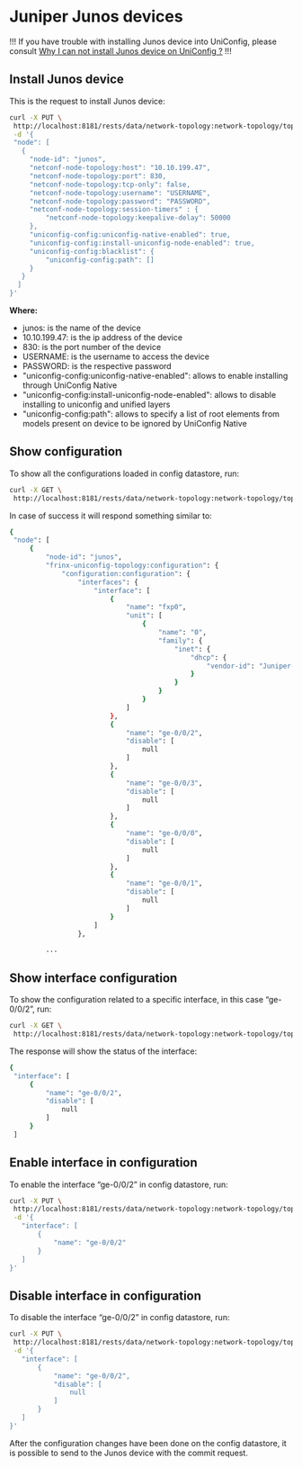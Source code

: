 # Juniper Junos devices

!!!
If you have trouble with installing Junos device into UniConfig, please
consult [Why I can not install Junos device on UniConfig
?](https://docs.frinx.io/frinx-uniconfig/q_a/#why-i-can-not-install-junos-device-on-uniconfig-)
!!!

## Install Junos device

This is the request to install Junos device:

```bash
curl -X PUT \
 http://localhost:8181/rests/data/network-topology:network-topology/topology=topology-netconf/node=junos \
 -d '{
 "node": [
   {
     "node-id": "junos",
     "netconf-node-topology:host": "10.10.199.47",
     "netconf-node-topology:port": 830,
     "netconf-node-topology:tcp-only": false,
     "netconf-node-topology:username": "USERNAME",
     "netconf-node-topology:password": "PASSWORD",
     "netconf-node-topology:session-timers" : {
         "netconf-node-topology:keepalive-delay": 50000
     },
     "uniconfig-config:uniconfig-native-enabled": true,
     "uniconfig-config:install-uniconfig-node-enabled": true,
     "uniconfig-config:blacklist": {
         "uniconfig-config:path": []
     }
   }
  ]
}'
```

**Where:**

-   junos: is the name of the device
-   10.10.199.47: is the ip address of the device
-   830: is the port number of the device
-   USERNAME: is the username to access the device
-   PASSWORD: is the respective password
-   "uniconfig-config:uniconfig-native-enabled": allows to enable
     installing through UniConfig Native
-   "uniconfig-config:install-uniconfig-node-enabled": allows to
     disable installing to uniconfig and unified layers
-   "uniconfig-config:path": allows to specify a list of root elements
     from models present on device to be ignored by UniConfig Native

## Show configuration

To show all the configurations loaded in config datastore, run:

```bash
curl -X GET \
 http://localhost:8181/rests/data/network-topology:network-topology/topology=uniconfig/node=junos?content=config
```

In case of success it will respond something similar to:

```bash
{
 "node": [
     {
         "node-id": "junos",
         "frinx-uniconfig-topology:configuration": {
             "configuration:configuration": {
                 "interfaces": {
                     "interface": [
                         {
                             "name": "fxp0",
                             "unit": [
                                 {
                                     "name": "0",
                                     "family": {
                                         "inet": {
                                             "dhcp": {
                                                 "vendor-id": "Juniper-vmx"
                                             }
                                         }
                                     }
                                 }
                             ]
                         },
                         {
                             "name": "ge-0/0/2",
                             "disable": [
                                 null
                             ]
                         },
                         {
                             "name": "ge-0/0/3",
                             "disable": [
                                 null
                             ]
                         },
                         {
                             "name": "ge-0/0/0",
                             "disable": [
                                 null
                             ]
                         },
                         {
                             "name": "ge-0/0/1",
                             "disable": [
                                 null
                             ]
                         }
                     ]
                 },

         ...
```

## Show interface configuration

To show the configuration related to a specific interface, in this case
“ge-0/0/2”, run:

```bash
curl -X GET \
 http://localhost:8181/rests/data/network-topology:network-topology/topology=uniconfig/node=junos/frinx-uniconfig-topology:configuration/configuration:configuration/interfaces/interface=%22ge-0/0/2%22?content=config
```

The response will show the status of the interface:

```bash
{
 "interface": [
     {
         "name": "ge-0/0/2",
         "disable": [
             null
         ]
     }
 ]
```

## Enable interface in configuration

To enable the interface “ge-0/0/2” in config datastore, run:

```bash
curl -X PUT \
 http://localhost:8181/rests/data/network-topology:network-topology/topology=uniconfig/node=junos/frinx-uniconfig-topology:configuration/configuration:configuration/interfaces/interface=%22ge-0/0/2%22 \
 -d '{
   "interface": [
       {
           "name": "ge-0/0/2"
       }
   ]
}'
```

## Disable interface in configuration

To disable the interface “ge-0/0/2” in config datastore, run:

```bash
curl -X PUT \
 http://localhost:8181/rests/data/network-topology:network-topology/topology=uniconfig/node=junos/frinx-uniconfig-topology:configuration/configuration:configuration/interfaces/interface=%22ge-0/0/2%22 \
 -d '{
   "interface": [
       {
           "name": "ge-0/0/2",
           "disable": [
               null
           ]
       }
   ]
}'
```

After the configuration changes have been done on the config datastore,
it is possible to send to the Junos device with the commit request.
